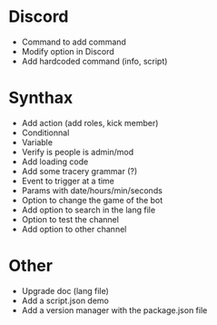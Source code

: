 # Discord
- Command to add command
- Modify option in Discord
- Add hardcoded command (info, script)

# Synthax
- Add action (add roles, kick member)
- Conditionnal
- Variable
- Verify is people is admin/mod
- Add loading code
- Add some tracery grammar (?)
- Event to trigger at a time
- Params with date/hours/min/seconds
- Option to change the game of the bot
- Add option to search in the lang file
- Option to test the channel
- Add option to other channel

# Other
- Upgrade doc (lang file)
- Add a script.json demo
- Add a version manager with the package.json file